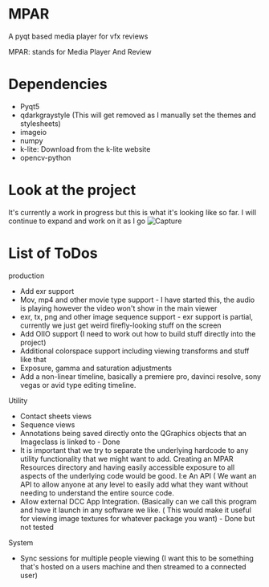 # MPAR
A pyqt based media player for vfx reviews


MPAR: stands for Media Player And Review

# Dependencies
- Pyqt5
- qdarkgraystyle (This will get removed as I manually set the themes and stylesheets)
- imageio
- numpy
- k-lite: Download from the k-lite website
- opencv-python
  
# Look at the project
It's currently a work in progress but this is what it's looking like so far. I will continue to expand and work on it as I go
![Capture](https://github.com/julianrwood/MPAR/assets/69379151/a1273b17-2ddd-4d29-88bc-e1db5212a10e)



# List of ToDos
production
+ Add exr support
+ Mov, mp4 and other movie type support - I have started this, the audio is playing however the video won't show in the main viewer
+ exr, tx, png and other image sequence support - exr support is partial, currently we just get weird firefly-looking stuff on the screen
+ Add OIIO support (I need to work out how to build stuff directly into the project)
+ Additional colorspace support including viewing transforms and stuff like that
+ Exposure, gamma and saturation adjustments
+ Add a non-linear timeline, basically a premiere pro, davinci resolve, sony vegas or avid type editing timeline.
  
Utility
+ Contact sheets views
+ Sequence views
+ Annotations being saved directly onto the QGraphics objects that an Imageclass is linked to - Done
+ It is important that we try to separate the underlying hardcode to any utility functionality that we might want to add. Creating
      an MPAR Resources directory and having easily accessible exposure to all aspects of the underlying code would be good. I:e An API ( We want an API to allow anyone at any level            to easily add what they want without needing to understand the entire source code.
+ Allow external DCC App Integration. (Basically can we call this program and have it launch in any software we like. ( This would make it useful for viewing image textures
      for whatever package you want) - Done but not tested

System
+ Sync sessions for multiple people viewing (I want this to be something that's hosted on a users machine and then streamed to a connected user)
